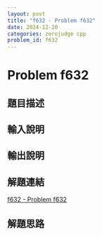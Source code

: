 ```yaml
---
layout: post
title: "f632 - Problem f632"
date: 2024-12-20
categories: zerojudge cpp
problem_id: f632
---
```


# Problem f632

## 題目描述



## 輸入說明



## 輸出說明



## 解題連結

[f632 - Problem f632](https://zerojudge.tw/ShowProblem?problemid=f632)

## 解題思路

